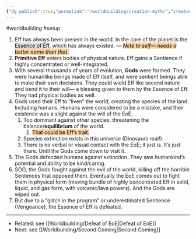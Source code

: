 ```yaml
---
{"dg-publish":true,"permalink":"/worldbuilding/creation-myth/","created":"2025-07-25T16:45:00.601-07:00"}
---
```


#worldbuilding #setup

1. Eff has always been present in the world. In the core of the planet is the <mark style="background: #CACFD9A6;">Essence of Eff</mark>, which has always existed. — <mark style="background: #FFB86CA6;">*Note to self— needs a better name than that.* </mark>
2. **Primitive Eff** enters bodies of physical nature. Eff gains a Sentience if highly concentrated or well-integrated. 
3. With several thousands of years of evolution, **Gods** were formed. They were humanlike beings made of Eff itself, and were sentient beings able to make their own decisions. They could wield Eff like second nature and bend it to their will— a blessing given to them by the Essence of Eff.  They had physical bodies as well.  
4. Gods used their Eff to “liven” the world, creating the species of the land. Including humans. Humans were considered to be a mistake, and their existence was a slight against the will of the EoE. 
	1. Too dominant against other species, threatening the balance/**equilibrium** of the world. 
		1. <mark style="background: #FFB86CA6;">That could be Eff’s trait. </mark>
	2. Species extinction exists in this universe (Dinosaurs real!)
	3. There is no verbal or visual contact with the EoE; it just is. It’s just there. Until the Gods come down to visit it. 
5. The Gods defended humans against extinction. They saw humankind’s potential and ability to be kind/caring.
6. SOO, the Gods fought against the evil of the world, killing off the horrible Sentences that opposed them. Eventually the EoE comes out to fight them in physical form (moving bundle of highly concentrated Eff in solid, liquid, and gas form, with volcanic/lava powers). And the Gods are wiped out. 
7. But due to a “glitch in the program” or underestimated Sentience (Vengeance), the Essence of Eff is defeated. 

___

- Related: see [[Worldbuilding/Defeat of EoE\|Defeat of EoE]]
- Next: see [[Worldbuilding/Second Coming\|Second Coming]]